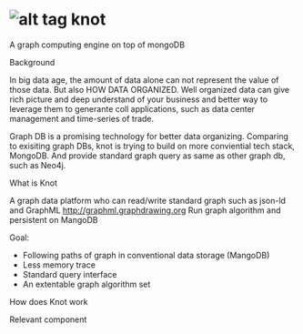 ![alt tag](http://spirtfire.com/res/img/knot.png)
knot
====

A graph computing engine on top of mongoDB

Background

In big data age, the amount of data alone can not represent the value of those data. But also HOW DATA ORGANIZED. 
Well organized data can give rich picture and deep understand of your business and better way to leverage them to generante coll applications, such as data center management and time-series of trade.  

Graph DB is a promising technology for better data organizing. Comparing to exisiting graph DBs, knot is trying to build on more conviential tech stack, MongoDB. And provide standard graph query as same as other graph db, such as Neo4j. 

What is Knot

A graph data platform who can read/write standard graph such as json-ld and GraphML http://graphml.graphdrawing.org
Run graph algorithm and persistent on MangoDB

Goal:
  * Following paths of graph in conventional data storage (MangoDB)
  * Less memory trace
  * Standard query interface
  * An extentable graph algorithm set

How does Knot work

Relevant component
  
